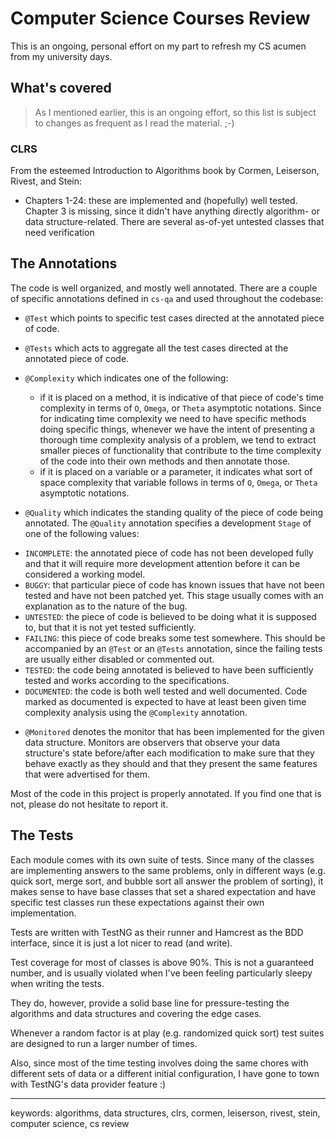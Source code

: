 # Computer Science Courses Review

This is an ongoing, personal effort on my part to refresh my CS acumen from my university days.

What's covered
--------------

  > As I mentioned earlier, this is an ongoing effort, so this list is subject to changes as frequent
  as I read the material. ;-)

### CLRS

From the esteemed Introduction to Algorithms book by Cormen, Leiserson, Rivest, and Stein:

  * Chapters 1-24: these are implemented and (hopefully) well tested. Chapter 3 is missing, since
  it didn't have anything directly algorithm- or data structure-related. There are several as-of-yet
  untested classes that need verification

The Annotations
---------------

The code is well organized, and mostly well annotated. There are a couple of specific annotations defined in `cs-qa` and
used throughout the codebase:

  * `@Test` which points to specific test cases directed at the annotated piece of code.
  
  * `@Tests` which acts to aggregate all the test cases directed at the annotated piece of code.
  
  * `@Complexity` which indicates one of the following:
   
    - if it is placed on a method, it is indicative of that piece of code's time complexity in terms of `O`, `Omega`,
    or `Theta` asymptotic notations. Since for indicating time complexity we need to have specific methods doing specific
     things, whenever we have the intent of presenting a thorough time complexity analysis of a problem, we tend to
     extract smaller pieces of functionality that contribute to the time complexity of the code into their own methods
     and then annotate those.
    - if it is placed on a variable or a parameter, it indicates what sort of space complexity that variable follows
    in terms of `O`, `Omega`, or `Theta` asymptotic notations.

  * `@Quality` which indicates the standing quality of the piece of code being annotated. The `@Quality` annotation
  specifies a development `Stage` of one of the following values:
   - `INCOMPLETE`: the annotated piece of code has not been developed fully and that it will require
   more development attention before it can be considered a working model.
   - `BUGGY`: that particular piece of code has known issues that have not been tested and have not
   been patched yet. This stage usually comes with an explanation as to the nature of the bug.
   - `UNTESTED`: the piece of code is believed to be doing what it is supposed to, but that it is not
   yet tested sufficiently.
   - `FAILING`: this piece of code breaks some test somewhere. This should be accompanied by an `@Test` or
   an `@Tests` annotation, since the failing tests are usually either disabled or commented out.
   - `TESTED`: the code being annotated is believed to have been sufficiently tested and works according to the specifications.
   - `DOCUMENTED`: the code is both well tested and well documented. Code marked as documented is expected to have at least been
   given time complexity analysis using the `@Complexity` annotation.

  * `@Monitored` denotes the monitor that has been implemented for the given data structure. Monitors are
  observers that observe your data structure's state before/after each modification to make sure that
  they behave exactly as they should and that they present the same features that were advertised for them.
  
Most of the code in this project is properly annotated. If you find one that is not, please do not hesitate to report it.

The Tests
---------

Each module comes with its own suite of tests. Since many of the classes are implementing answers
to the same problems, only in different ways (e.g. quick sort, merge sort, and bubble sort all answer
the problem of sorting), it makes sense to have base classes that set a shared expectation and have
specific test classes run these expectations against their own implementation.

Tests are written with TestNG as their runner and Hamcrest as the BDD interface, since it is just a
lot nicer to read (and write).

Test coverage for most of classes is above 90%. This is not a guaranteed number, and is usually violated
when I've been feeling particularly sleepy when writing the tests.

They do, however, provide a solid base line for pressure-testing the algorithms and data structures and
covering the edge cases.

Whenever a random factor is at play (e.g. randomized quick sort) test suites are designed to run a larger
number of times.

Also, since most of the time testing involves doing the same chores with different sets of data or a
different initial configuration, I have gone to town with TestNG's data provider feature :)


-----------------------

keywords: algorithms, data structures, clrs, cormen, leiserson, rivest, stein, computer science, cs review
